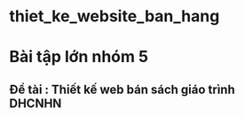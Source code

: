 # thiet_ke_website_ban_hang
# Bài tập lớn nhóm 5 
## Đề tài : Thiết kế web bán sách giáo trình DHCNHN



